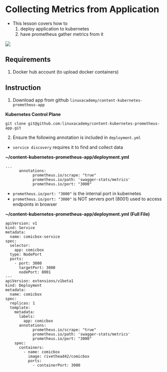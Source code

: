 # Collecting Metrics from Application

- This lesson covers how to 
    1. deploy application to kubernetes
    2. have prometheus gather metrics from it

<img src="https://user-images.githubusercontent.com/6856382/222991465-1afca741-7fbc-4d69-953b-79055ddef5ca.png">

## Requirements

1. Docker hub account (to upload docker containers)

## Instruction

1. Download app from github `linuxacademy/content-kubernetes-prometheus-app`

**Kubernetes Control Plane**
```
git clone git@github.com:linuxacademy/content-kubernetes-prometheus-app.git
```

2. Ensure the following annotation is included in `deployment.yml`
- `service discovery` requires it to find and collect data

**~/content-kubernetes-prometheus-app/deployment.yml**
```
...
      annotations:
            prometheus.io/scrape: "true"
            prometheus.io/path: 'swagger-stats/metrics'
            prometheus.io/port: "3000"
```

- `prometheus.io/port: "3000"` is the internal port in kubernetes
- `prometheus.io/port: "3000"` is NOT servers port (8001) used to access endpoints in browser

**~/content-kubernetes-prometheus-app/deployment.yml (Full File)**
```
apiVersion: v1
kind: Service
metadata:
  name: comicbox-service
spec:
  selector:
    app: comicbox
  type: NodePort
  ports:
    - port: 3000
      targetPort: 3000
      nodePort: 8001
---
apiVersion: extensions/v1beta1
kind: Deployment
metadata:
  name: comicbox
spec:
  replicas: 1
  template:
    metadata:
      labels:
        app: comicbox
      annotations:
            prometheus.io/scrape: "true"
            prometheus.io/path: 'swagger-stats/metrics'
            prometheus.io/port: "3000"
    spec:
      containers:
        - name: comicbox
          image: rivethead42/comicbox
          ports:
            - containerPort: 3000
```

